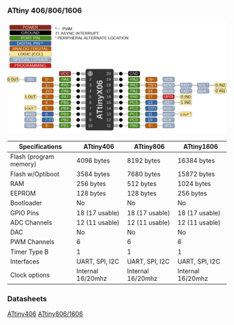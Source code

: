 ### ATtiny 406/806/1606
![x06 Pin Mapping](ATtiny_x06.gif "Arduino Pin Mapping for ATtiny x06")

 Specifications |  ATtiny406  |  ATtiny806  |    ATtiny1606   
------------ | ------------- | ------------- | ------------- 
Flash (program memory)   | 4096 bytes| 8192 bytes | 16384 bytes 
Flash w/Optiboot   | 3584 bytes| 7680 bytes | 15872 bytes 
RAM  | 256 bytes | 512 bytes | 1024 bytes 
EEPROM | 128 bytes | 128 bytes | 256 bytes 
Bootloader | No | No | No 
GPIO Pins | 18 (17 usable) | 18 (17 usable) | 18 (17 usable)
ADC Channels | 12 (11 usable) | 12 (11 usable) | 12 (11 usable)
DAC | No | No | No 
PWM Channels | 6 | 6 | 6 
Timer Type B | 1 | 1 | 1
Interfaces | UART, SPI, I2C | UART, SPI, I2C | UART, SPI, I2C
Clock options | Internal 16/20mhz | Internal 16/20mhz | Internal 16/20mhz 

### Datasheets
[ATtiny406](http://ww1.microchip.com/downloads/en/DeviceDoc/ATtiny406-DataSheet-DS40001976B.pdf)
[ATtiny806/1606](http://ww1.microchip.com/downloads/en/DeviceDoc/ATtiny806-1606-DataSheet-DS40002029B.pdf)

